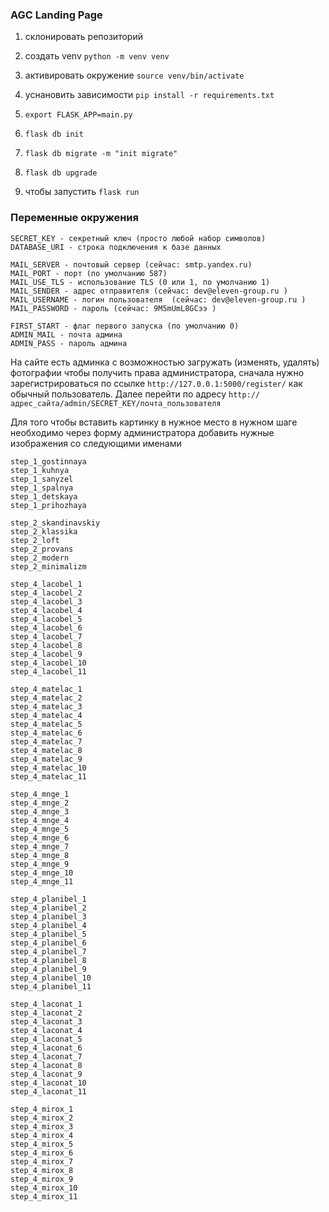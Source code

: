 ### AGC Landing Page

1. склонировать репозиторий
2. создать venv `python -m venv venv`
3. активировать окружение `source venv/bin/activate`
4. уснановить зависимости `pip install -r requirements.txt`

5. `export FLASK_APP=main.py`
6. `flask db init`
7. `flask db migrate -m "init migrate"`
8. `flask db upgrade`
9. чтобы запустить `flask run` 


### Переменные окружения

```
SECRET_KEY - секретный ключ (просто любой набор символов)
DATABASE_URI - строка подключения к базе данных

MAIL_SERVER - почтовый сервер (сейчас: smtp.yandex.ru)
MAIL_PORT - порт (по умолчанию 587)
MAIL_USE_TLS - использование TLS (0 или 1, по умолчанию 1)
MAIL_SENDER - адрес отправителя (сейчас: dev@eleven-group.ru )
MAIL_USERNAME - логин пользователя  (сейчас: dev@eleven-group.ru )
MAIL_PASSWORD - пароль (сейчас: 9M5mUmL8GCээ )

FIRST_START - флаг первого запуска (по умолчанию 0)
ADMIN_MAIL - почта админа
ADMIN_PASS - пароль админа
```

На сайте есть админка с возможностью загружать (изменять, удалять) фотографии
чтобы получить права администратора, сначала нужно зарегистрироваться по ссылке `http://127.0.0.1:5000/register/`
как обычный пользователь.
Далее перейти по адресу `http://адрес_сайта/admin/SECRET_KEY/почта_пользователя` 

Для того чтобы вставить картинку в нужное место в нужном шаге необходимо через форму 
администратора добавить нужные изображения со следующими именами

```
step_1_gostinnaya
step_1_kuhnya
step_1_sanyzel
step_1_spalnya
step_1_detskaya
step_1_prihozhaya

step_2_skandinavskiy
step_2_klassika
step_2_loft
step_2_provans
step_2_modern
step_2_minimalizm

step_4_lacobel_1
step_4_lacobel_2
step_4_lacobel_3
step_4_lacobel_4
step_4_lacobel_5
step_4_lacobel_6
step_4_lacobel_7
step_4_lacobel_8
step_4_lacobel_9
step_4_lacobel_10
step_4_lacobel_11

step_4_matelac_1
step_4_matelac_2
step_4_matelac_3
step_4_matelac_4
step_4_matelac_5
step_4_matelac_6
step_4_matelac_7
step_4_matelac_8
step_4_matelac_9
step_4_matelac_10
step_4_matelac_11

step_4_mnge_1
step_4_mnge_2
step_4_mnge_3
step_4_mnge_4
step_4_mnge_5
step_4_mnge_6
step_4_mnge_7
step_4_mnge_8
step_4_mnge_9
step_4_mnge_10
step_4_mnge_11

step_4_planibel_1
step_4_planibel_2
step_4_planibel_3
step_4_planibel_4
step_4_planibel_5
step_4_planibel_6
step_4_planibel_7
step_4_planibel_8
step_4_planibel_9
step_4_planibel_10
step_4_planibel_11

step_4_laconat_1
step_4_laconat_2
step_4_laconat_3
step_4_laconat_4
step_4_laconat_5
step_4_laconat_6
step_4_laconat_7
step_4_laconat_8
step_4_laconat_9
step_4_laconat_10
step_4_laconat_11

step_4_mirox_1
step_4_mirox_2
step_4_mirox_3
step_4_mirox_4
step_4_mirox_5
step_4_mirox_6
step_4_mirox_7
step_4_mirox_8
step_4_mirox_9
step_4_mirox_10
step_4_mirox_11
```
